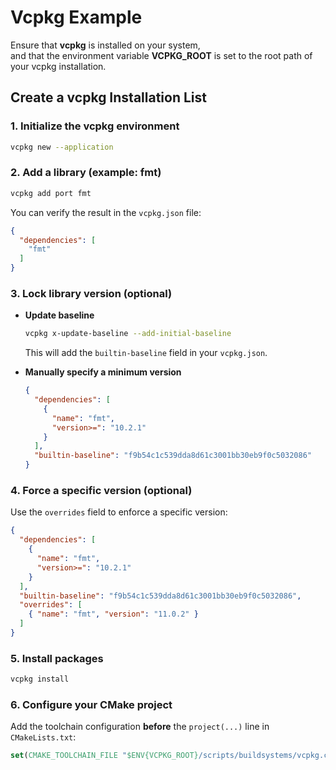 # Vcpkg Example

Ensure that **vcpkg** is installed on your system,  
and that the environment variable **VCPKG_ROOT** is set to the root path of your vcpkg installation.


## Create a vcpkg Installation List

### 1. Initialize the vcpkg environment

```bash
vcpkg new --application
```

### 2. Add a library (example: fmt)

```bash
vcpkg add port fmt
```

You can verify the result in the `vcpkg.json` file:

```json
{
  "dependencies": [
    "fmt"
  ]
}
```

### 3. Lock library version (optional)

- **Update baseline**

  ```bash
  vcpkg x-update-baseline --add-initial-baseline
  ```

  This will add the `builtin-baseline` field in your `vcpkg.json`.

- **Manually specify a minimum version**

  ```json
  {
    "dependencies": [
      {
        "name": "fmt",
        "version>=": "10.2.1"
      }
    ],
    "builtin-baseline": "f9b54c1c539dda8d61c3001bb30eb9f0c5032086"
  }
  ```

### 4. Force a specific version (optional)

Use the `overrides` field to enforce a specific version:

```json
{
  "dependencies": [
    {
      "name": "fmt",
      "version>=": "10.2.1"
    }
  ],
  "builtin-baseline": "f9b54c1c539dda8d61c3001bb30eb9f0c5032086",
  "overrides": [
    { "name": "fmt", "version": "11.0.2" }
  ]
}
```

### 5. Install packages

```bash
vcpkg install
```

### 6. Configure your CMake project

Add the toolchain configuration **before** the `project(...)` line in `CMakeLists.txt`:

```cmake
set(CMAKE_TOOLCHAIN_FILE "$ENV{VCPKG_ROOT}/scripts/buildsystems/vcpkg.cmake")
```